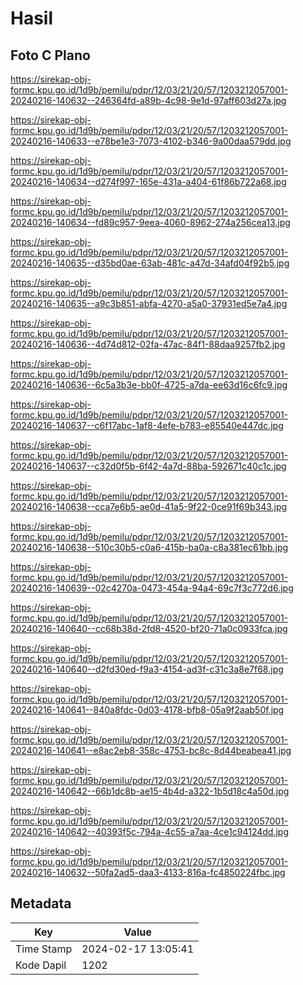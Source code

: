 # Hasil

## Foto C Plano

https://sirekap-obj-formc.kpu.go.id/1d9b/pemilu/pdpr/12/03/21/20/57/1203212057001-20240216-140632--246364fd-a89b-4c98-9e1d-97aff603d27a.jpg

https://sirekap-obj-formc.kpu.go.id/1d9b/pemilu/pdpr/12/03/21/20/57/1203212057001-20240216-140633--e78be1e3-7073-4102-b346-9a00daa579dd.jpg

https://sirekap-obj-formc.kpu.go.id/1d9b/pemilu/pdpr/12/03/21/20/57/1203212057001-20240216-140634--d274f997-165e-431a-a404-61f86b722a68.jpg

https://sirekap-obj-formc.kpu.go.id/1d9b/pemilu/pdpr/12/03/21/20/57/1203212057001-20240216-140634--fd89c957-9eea-4060-8962-274a256cea13.jpg

https://sirekap-obj-formc.kpu.go.id/1d9b/pemilu/pdpr/12/03/21/20/57/1203212057001-20240216-140635--d35bd0ae-63ab-481c-a47d-34afd04f92b5.jpg

https://sirekap-obj-formc.kpu.go.id/1d9b/pemilu/pdpr/12/03/21/20/57/1203212057001-20240216-140635--a9c3b851-abfa-4270-a5a0-37931ed5e7a4.jpg

https://sirekap-obj-formc.kpu.go.id/1d9b/pemilu/pdpr/12/03/21/20/57/1203212057001-20240216-140636--4d74d812-02fa-47ac-84f1-88daa9257fb2.jpg

https://sirekap-obj-formc.kpu.go.id/1d9b/pemilu/pdpr/12/03/21/20/57/1203212057001-20240216-140636--6c5a3b3e-bb0f-4725-a7da-ee63d16c6fc9.jpg

https://sirekap-obj-formc.kpu.go.id/1d9b/pemilu/pdpr/12/03/21/20/57/1203212057001-20240216-140637--c6f17abc-1af8-4efe-b783-e85540e447dc.jpg

https://sirekap-obj-formc.kpu.go.id/1d9b/pemilu/pdpr/12/03/21/20/57/1203212057001-20240216-140637--c32d0f5b-6f42-4a7d-88ba-592671c40c1c.jpg

https://sirekap-obj-formc.kpu.go.id/1d9b/pemilu/pdpr/12/03/21/20/57/1203212057001-20240216-140638--cca7e6b5-ae0d-41a5-9f22-0ce91f69b343.jpg

https://sirekap-obj-formc.kpu.go.id/1d9b/pemilu/pdpr/12/03/21/20/57/1203212057001-20240216-140638--510c30b5-c0a6-415b-ba0a-c8a381ec61bb.jpg

https://sirekap-obj-formc.kpu.go.id/1d9b/pemilu/pdpr/12/03/21/20/57/1203212057001-20240216-140639--02c4270a-0473-454a-94a4-69c7f3c772d6.jpg

https://sirekap-obj-formc.kpu.go.id/1d9b/pemilu/pdpr/12/03/21/20/57/1203212057001-20240216-140640--cc68b38d-2fd8-4520-bf20-71a0c0933fca.jpg

https://sirekap-obj-formc.kpu.go.id/1d9b/pemilu/pdpr/12/03/21/20/57/1203212057001-20240216-140640--d2fd30ed-f9a3-4154-ad3f-c31c3a8e7f68.jpg

https://sirekap-obj-formc.kpu.go.id/1d9b/pemilu/pdpr/12/03/21/20/57/1203212057001-20240216-140641--840a8fdc-0d03-4178-bfb8-05a9f2aab50f.jpg

https://sirekap-obj-formc.kpu.go.id/1d9b/pemilu/pdpr/12/03/21/20/57/1203212057001-20240216-140641--e8ac2eb8-358c-4753-bc8c-8d44beabea41.jpg

https://sirekap-obj-formc.kpu.go.id/1d9b/pemilu/pdpr/12/03/21/20/57/1203212057001-20240216-140642--66b1dc8b-ae15-4b4d-a322-1b5d18c4a50d.jpg

https://sirekap-obj-formc.kpu.go.id/1d9b/pemilu/pdpr/12/03/21/20/57/1203212057001-20240216-140642--40393f5c-794a-4c55-a7aa-4ce1c94124dd.jpg

https://sirekap-obj-formc.kpu.go.id/1d9b/pemilu/pdpr/12/03/21/20/57/1203212057001-20240216-140632--50fa2ad5-daa3-4133-816a-fc4850224fbc.jpg


## Metadata

| Key        | Value               |
| ---------- | ------------------- |
| Time Stamp | 2024-02-17 13:05:41 |
| Kode Dapil | 1202                |



